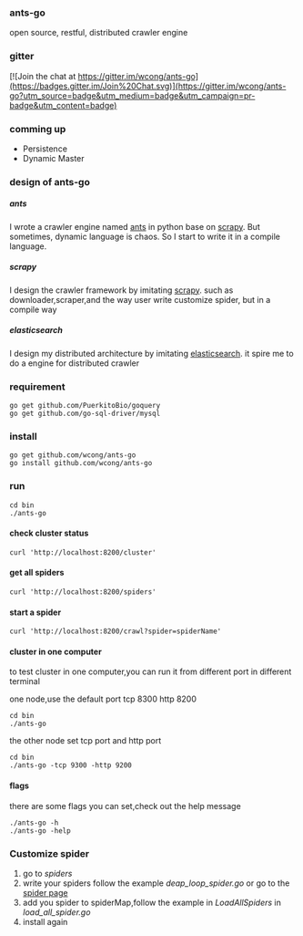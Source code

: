 ### ants-go

open source, restful, distributed crawler engine

### gitter

[![Join the chat at https://gitter.im/wcong/ants-go](https://badges.gitter.im/Join%20Chat.svg)](https://gitter.im/wcong/ants-go?utm_source=badge&utm_medium=badge&utm_campaign=pr-badge&utm_content=badge)

### comming up

* Persistence
* Dynamic Master

### design of ants-go
##### ants
I wrote a crawler engine named [ants](https://github.com/wcong/ants) in python base on [scrapy](https://github.com/scrapy/scrapy). But sometimes, dynamic language is chaos.
So I start to write it in a compile language. 
##### scrapy
I design the crawler framework  by imitating  [scrapy](https://github.com/scrapy/scrapy).
such as downloader,scraper,and the way user write customize spider,
but in a compile way
##### elasticsearch
I design my distributed architecture by imitating [elasticsearch](https://github.com/elasticsearch/elasticsearch).
it spire me to do a engine for distributed crawler
### requirement
``` shell
go get github.com/PuerkitoBio/goquery
go get github.com/go-sql-driver/mysql
```
### install

``` shell
go get github.com/wcong/ants-go
go install github.com/wcong/ants-go
```

### run

``` shell
cd bin
./ants-go
```

#### check cluster status

```
curl 'http://localhost:8200/cluster'
```

#### get all spiders

```
curl 'http://localhost:8200/spiders'
```

#### start a spider

```
curl 'http://localhost:8200/crawl?spider=spiderName'
```


#### cluster in one computer
to test cluster in one computer,you can run it from different port in different terminal

one node,use the default port tcp 8300 http 8200

``` shell
cd bin
./ants-go
```

the other node set tcp port and http port

``` shell
cd bin
./ants-go -tcp 9300 -http 9200
```
#### flags
there are some flags you can set,check out the help message

``` shell
./ants-go -h
./ants-go -help
```

### Customize spider
1.	go to *spiders*
2.	write your spiders follow the example *deap_loop_spider.go* or go to the [spider page](./SPIDER.md)
3.	add you spider to spiderMap,follow the example in *LoadAllSpiders* in *load_all_spider.go*
4.	install again
